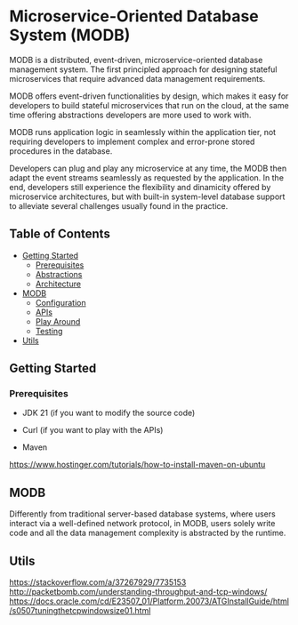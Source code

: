 # Microservice-Oriented Database System (MODB)

MODB is a distributed, event-driven, microservice-oriented database management system. The first principled approach for designing stateful microservices that require advanced data management requirements.

MODB offers event-driven functionalities by design, which makes it easy for developers to build stateful microservices that run on the cloud, at the same time offering abstractions developers are more used to work with.

MODB runs application logic in seamlessly within the application tier, not requiring developers to implement complex and error-prone stored procedures in the database.

Developers can plug and play any microservice at any time, the MODB then adapt the event streams seamlessly as requested by the application. In the end, developers still experience the flexibility and dinamicity offered by microservice architectures, but with built-in system-level database support to alleviate several challenges usually found in the practice.

## Table of Contents
- [Getting Started](#getting-started)
    * [Prerequisites](#prerequisites)
    * [Abstractions](#abstractions)
    * [Architecture](#architecture)
- [MODB](#modb)
    * [Configuration](#config)
    * [APIs](#apis)
    * [Play Around](#play)
    * [Testing](#test)
- [Utils](#utils)

## <a name="getting-started"></a>Getting Started

### <a name="prerequisites"></a>Prerequisites

- JDK 21 (if you want to modify the source code)



- Curl (if you want to play with the APIs)
- Maven

https://www.hostinger.com/tutorials/how-to-install-maven-on-ubuntu

## <a name="modb"></a>MODB

Differently from traditional server-based database systems, where users interact via a well-defined network protocol, in MODB, users solely write code and all the data management complexity is abstracted by the runtime.

## <a name="utils"></a>Utils

https://stackoverflow.com/a/37267929/7735153
http://packetbomb.com/understanding-throughput-and-tcp-windows/
https://docs.oracle.com/cd/E23507_01/Platform.20073/ATGInstallGuide/html/s0507tuningthetcpwindowsize01.html